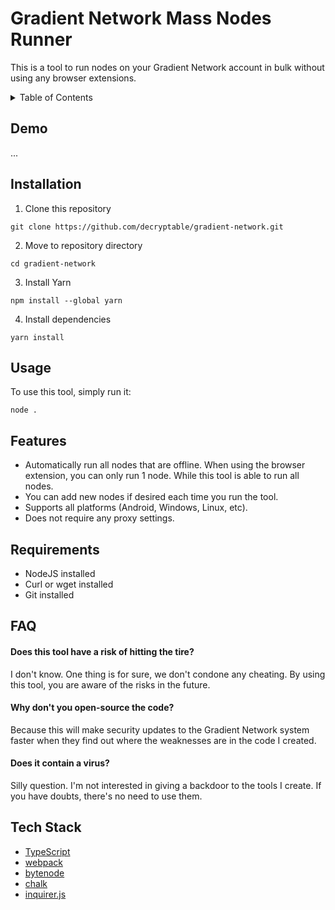 # Gradient Network Mass Nodes Runner

This is a tool to run nodes on your Gradient Network account in bulk without using any browser extensions.


<details>
<summary>Table of Contents</summary>

- [Demo](#demo)
- [Installation](#installation)
- [Usage](#usage)
- [Features](#features)
- [Requirements](#requirements)
- [FAQ](#faq)
- [Tech Stack](#tech-stack)

</details>

## Demo

...

## Installation

1. Clone this repository

```
git clone https://github.com/decryptable/gradient-network.git
```

2. Move to repository directory

```
cd gradient-network
```

3. Install Yarn

```
npm install --global yarn
```

4. Install dependencies

```
yarn install
```

## Usage

To use this tool, simply run it:

```
node .
```

## Features

- Automatically run all nodes that are offline. When using the browser extension, you can only run 1 node. While this tool is able to run all nodes.
- You can add new nodes if desired each time you run the tool.
- Supports all platforms (Android, Windows, Linux, etc).
- Does not require any proxy settings.

## Requirements

- NodeJS installed
- Curl or wget installed
- Git installed

## FAQ

#### Does this tool have a risk of hitting the tire?

I don't know. One thing is for sure, we don't condone any cheating. By using this tool, you are aware of the risks in the future.

#### Why don't you open-source the code?

Because this will make security updates to the Gradient Network system faster when they find out where the weaknesses are in the code I created.

#### Does it contain a virus?

Silly question. I'm not interested in giving a backdoor to the tools I create. If you have doubts, there's no need to use them.

## Tech Stack

- [TypeScript](https://www.typescriptlang.org/)
- [webpack](https://github.com/webpack/webpack)
- [bytenode](https://github.com/bytenode/bytenode)
- [chalk](https://github.com/chalk/chalk)
- [inquirer.js](https://github.com/SBoudrias/Inquirer.js)
